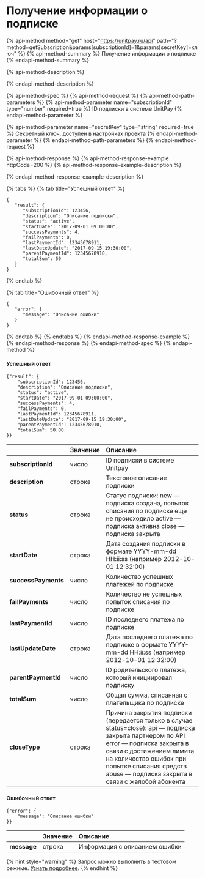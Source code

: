 # Получение информации о подписке

{% api-method method="get" host="https://unitpay.ru/api" path="?method=getSubscription&params\[subscriptionId\]=1&params\[secretKey\]=ключ" %}
{% api-method-summary %}
Получение информации о подписке
{% endapi-method-summary %}

{% api-method-description %}

{% endapi-method-description %}

{% api-method-spec %}
{% api-method-request %}
{% api-method-path-parameters %}
{% api-method-parameter name="subscriptionId" type="number" required=true %}
ID подписки в системе UnitPay
{% endapi-method-parameter %}

{% api-method-parameter name="secretKey" type="string" required=true %}
Секретный ключ, доступен в настройках проекта
{% endapi-method-parameter %}
{% endapi-method-path-parameters %}
{% endapi-method-request %}

{% api-method-response %}
{% api-method-response-example httpCode=200 %}
{% api-method-response-example-description %}

{% endapi-method-response-example-description %}

{% tabs %}
{% tab title="Успешный ответ" %}
```
{
   "result": {
      "subscriptionId": 123456,
      "description": "Описание подписки",
      "status": "active",
      "startDate": "2017-09-01 09:00:00",
      "successPayments": 4,
      "failPayments": 0,
      "lastPaymentId": 12345678911,
      "lastDateUpdate": "2017-09-15 19:30:00",
      "parentPaymentId": 12345678910,
      "totalSum": 50
   }
}
```
{% endtab %}

{% tab title="Ошибочный ответ" %}
```
{
   "error": {
      "message": "Описание ошибки"
   }
}
```
{% endtab %}
{% endtabs %}
{% endapi-method-response-example %}
{% endapi-method-response %}
{% endapi-method-spec %}
{% endapi-method %}

#### Успешный ответ

```text
{"result": {
    "subscriptionId": 123456,
    "description": "Описание подписки",
    "status": "active",
    "startDate": "2017-09-01 09:00:00",
    "successPayments": 4,
    "failPayments": 0,
    "lastPaymentId": 12345678911,
    "lastDateUpdate": "2017-09-15 19:30:00",
    "parentPaymentId": 12345678910,
    "totalSum": 50.00 
}}
```

|  | Значение | Описание |
| :--- | :--- | :--- |
| **subscriptionId** | число | ID подписки в системе Unitpay |
| **description** | строка | Текстовое описание подписки |
| **status**  | строка | Статус подписки:  new — подписка создана, попыток списания по подписке еще не происходило active — подписка активна close — подписка закрыта  |
| **startDate**  | строка | Дата создания подписки в формате YYYY-mm-dd HH:ii:ss \(например 2012-10-01 12:32:00\) |
| **successPayments** | число | Количество успешных платежей по подписке |
| **failPayments** | число | Количество не успешных попыток списания по подписке |
| **lastPaymentId** | число | ID последнего платежа по подписке |
| **lastUpdateDate** | строка | Дата последнего платежа по подписке в формате YYYY-mm-dd HH:ii:ss \(например 2012-10-01 12:32:00\) |
| **parentPaymentId** | число | ID родительского платежа, который инициировал подписку |
| **totalSum** | число | Общая сумма, списанная с плательщика по подписке |
| **closeType** | строка | Причина закрытия подписки \(передается только в случае status=close\):  api — подписка закрыта партнером по API error — подписка закрыта в связи с достижением лимита на количество ошибок при попытке списания средств abuse — подписка закрыта в связи с жалобой абонента |

#### Ошибочный ответ

```text
{"error": {
    "message": "Описание ошибки"
}}
```

|  | Значение | Описание |
| :--- | :--- | :--- |
| **message** | строка | Информация с описанием ошибки |

{% hint style="warning" %}
Запрос можно выполнить в тестовом режиме. [Узнать подробнее](../../other/test-api.md).
{% endhint %}

